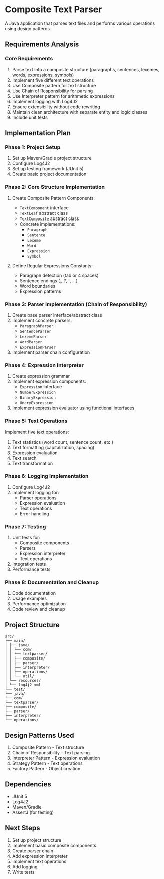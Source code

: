 # Composite Text Parser

A Java application that parses text files and performs various operations using design patterns.

## Requirements Analysis

### Core Requirements
1. Parse text into a composite structure (paragraphs, sentences, lexemes, words, expressions, symbols)
2. Implement five different text operations
3. Use Composite pattern for text structure
4. Use Chain of Responsibility for parsing
5. Use Interpreter pattern for arithmetic expressions
6. Implement logging with Log4J2
7. Ensure extensibility without code rewriting
8. Maintain clean architecture with separate entity and logic classes
9. Include unit tests

## Implementation Plan

### Phase 1: Project Setup
1. Set up Maven/Gradle project structure
2. Configure Log4J2
3. Set up testing framework (JUnit 5)
4. Create basic project documentation

### Phase 2: Core Structure Implementation
1. Create Composite Pattern Components:
   - `TextComponent` interface
   - `TextLeaf` abstract class
   - `TextComposite` abstract class
   - Concrete implementations:
     - `Paragraph`
     - `Sentence`
     - `Lexeme`
     - `Word`
     - `Expression`
     - `Symbol`

2. Define Regular Expressions Constants:
   - Paragraph detection (tab or 4 spaces)
   - Sentence endings (., ?, !, ...)
   - Word boundaries
   - Expression patterns

### Phase 3: Parser Implementation (Chain of Responsibility)
1. Create base parser interface/abstract class
2. Implement concrete parsers:
   - `ParagraphParser`
   - `SentenceParser`
   - `LexemeParser`
   - `WordParser`
   - `ExpressionParser`
3. Implement parser chain configuration

### Phase 4: Expression Interpreter
1. Create expression grammar
2. Implement expression components:
   - `Expression` interface
   - `NumberExpression`
   - `BinaryExpression`
   - `UnaryExpression`
3. Implement expression evaluator using functional interfaces

### Phase 5: Text Operations
Implement five text operations:
1. Text statistics (word count, sentence count, etc.)
2. Text formatting (capitalization, spacing)
3. Expression evaluation
4. Text search
5. Text transformation

### Phase 6: Logging Implementation
1. Configure Log4J2
2. Implement logging for:
   - Parser operations
   - Expression evaluation
   - Text operations
   - Error handling

### Phase 7: Testing
1. Unit tests for:
   - Composite components
   - Parsers
   - Expression interpreter
   - Text operations
2. Integration tests
3. Performance tests

### Phase 8: Documentation and Cleanup
1. Code documentation
2. Usage examples
3. Performance optimization
4. Code review and cleanup

## Project Structure
```
src/
├── main/
│ ├── java/
│ │ └── com/
│ │ └── textparser/
│ │ ├── composite/
│ │ ├── parser/
│ │ ├── interpreter/
│ │ ├── operations/
│ │ └── util/
│ └── resources/
│ └── log4j2.xml
└── test/
└── java/
└── com/
└── textparser/
├── composite/
├── parser/
├── interpreter/
└── operations/
```

## Design Patterns Used
1. Composite Pattern - Text structure
2. Chain of Responsibility - Text parsing
3. Interpreter Pattern - Expression evaluation
4. Strategy Pattern - Text operations
5. Factory Pattern - Object creation

## Dependencies
- JUnit 5
- Log4J2
- Maven/Gradle
- AssertJ (for testing)

## Next Steps
1. Set up project structure
2. Implement basic composite components
3. Create parser chain
4. Add expression interpreter
5. Implement text operations
6. Add logging
7. Write tests
